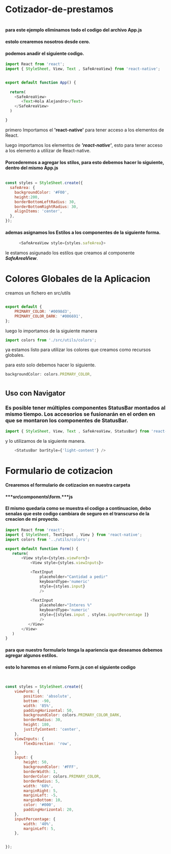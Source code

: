 # Cotizador-de-prestamos
# 


#### para este ejemplo eliminamos todo el codigo del archivo App.js

#### estolo crearemos nosotros desde cero.

#### podemos anadir el siguiente codigo.

~~~javascript
import React from 'react';
import { StyleSheet, View, Text , SafeAreaView} from 'react-native';


export default function App() {
  
  return(
    <SafeAreaView>
       <Text>Hola Alejandro</Text>
    </SafeAreaView>
  )

}
~~~



primero Importamos el **'react-native'** para tener acceso a los elementos de React.

luego importamos los elementos de ***'react-native'***, esto para tener acceso a los elemento a utilizar de React-native.


#### Porcederemos a agregar los stilos, para esto debemos hacer lo siguiente, dentro del mismo App.js
~~~javascript

const styles = StyleSheet.create({
  safeArea: {
    backgroundColor: '#F00',
    height:200,
    borderBottomLeftRadius: 30,
    borderBottomRightRadius: 30,
    alignItems: 'center',
  },
});

~~~

#### ademas asignamos los Estilos a los componentes de la siguiente forma.
~~~javascript
      <SafeAreaView style={styles.safeArea}>
~~~
le estamos asigunado los estilos que creamos al componente ***SafeAreaView***.


# Colores Globales de la Aplicacion

creamos un fichero en src/utils
~~~javascript

export default {
    PRIMARY_COLOR: '#0098d3',
    PRIMARY_COLOR_DARK: '#006691',
};
~~~

luego lo importamos de la siguiente manera
~~~javascript
import colors from './src/utils/colors';
~~~

ya estamos listo para utilizar los colores que creamos como recursos globales.

para esto solo debemos hacer lo siguiente.
~~~javascript
backgroundColor: colors.PRIMARY_COLOR,
~~~


# 
## Uso con Navigator #
### Es posible tener múltiples componentes StatusBar montados al mismo tiempo. Los accesorios se fusionarán en el orden en que se montaron los componentes de StatusBar.

~~~javascript
import { StyleSheet, View, Text , SafeAreaView, StatusBar} from 'react-native';
~~~

y lo utilizamos de la siguiente manera.
~~~javascript
    <StatusBar barStyle={'light-content'} />
~~~

# Formulario de cotizacion

#### Crearemos el formulario de cotizacion en nuestra carpeta
#### ***src\components\form.***js
 
 #### El mismo quedaria como se muestra el codigo a continuacion, debo senalas que este codigo cambiara de seguro en el transcurso de la creacion de mi proyecto.

 ~~~javascript
import React from 'react';
import { StyleSheet, TextInput , View } from 'react-native';
import colors from '../utils/colors';

export default function Form() {
    return(
        <View style={styles.viewForm}>
            <View style={styles.viewInputs}>

            <TextInput 
                placeholder="Cantidad a pedir"
                keyboardType='numeric'
                style={styles.input}
                />
    
            <TextInput 
                placeholder="Interes %"
                keyboardType='numeric'
                style={[styles.input , styles.inputPercentage ]}
                />
           </View>
        </View>
    )
}
 ~~~

#### para que nuestro formulario tenga la apariencia que deseamos debemos agregar algunos estilos.

#### esto lo haremos en el mismo Form.js con el siguiente codigo
~~~javascript


const styles = StyleSheet.create({
    viewForm: {
        position: 'absolute',
        bottom: -90,
        width: '85%',
        paddingHorizontal: 50,
        backgroundColor: colors.PRIMARY_COLOR_DARK,
        borderRadius: 30,
        height: 180,
        justifyContent: 'center',
    },
    viewInputs: {
        flexDirection: 'row',

    },
    input: {
        height: 50,
        backgroundColor: '#FFF',
        borderWidth: 1,
        borderColor: colors.PRIMARY_COLOR,
        borderRadius: 5,
        width: '60%',
        marginRight: 5,
        marginLeft: -5,
        marginBottom: 10,
        color: '#000',
        paddingHorizontal: 20,
    },
    inputPercentage: {
        width: '40%',
        marginLeft: 5,
    },


});
~~~
# 





